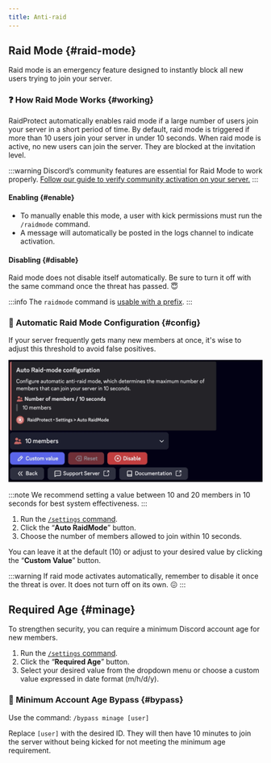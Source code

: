 ```yaml
---
title: Anti-raid
---
```


## Raid Mode {#raid-mode}

Raid mode is an emergency feature designed to instantly block all new users trying to join your server.

### ❓ How Raid Mode Works {#working}

RaidProtect automatically enables raid mode if a large number of users join your server in a short period of time. By default, raid mode is triggered if more than 10 users join your server in under 10 seconds. When raid mode is active, no new users can join the server. They are blocked at the invitation level.

:::warning
Discord’s community features are essential for Raid Mode to work properly. [Follow our guide to verify community activation on your server.](../guides/community.md)
:::

#### Enabling {#enable}

- To manually enable this mode, a user with kick permissions must run the `/raidmode` command.
- A message will automatically be posted in the logs channel to indicate activation.

#### Disabling {#disable}

Raid mode does not disable itself automatically. Be sure to turn it off with the same command once the threat has passed. 😇

:::info
The `raidmode` command is [usable with a prefix](../guides/prefix.md).
:::

### 🚨 Automatic Raid Mode Configuration {#config}

If your server frequently gets many new members at once, it's wise to adjust this threshold to avoid false positives.

![Screenshot of automatic raid mode settings](../assets/rp-settings-raid-mode.webp)

:::note
We recommend setting a value between 10 and 20 members in 10 seconds for best system effectiveness.
:::

1. Run the [ `/settings` command](../setup.md#settings).
2. Click the “**Auto RaidMode**” button.
3. Choose the number of members allowed to join within 10 seconds.

You can leave it at the default (10) or adjust to your desired value by clicking the “**Custom Value**” button.

:::warning
If raid mode activates automatically, remember to disable it once the threat is over. It does not turn off on its own. 😖
:::


## Required Age {#minage}

To strengthen security, you can require a minimum Discord account age for new members.

1. Run the [ `/settings` command](../setup.md#settings).
2. Click the “**Required Age**” button.
3. Select your desired value from the dropdown menu or choose a custom value expressed in date format (m/h/d/y).

### 🎂 Minimum Account Age Bypass {#bypass}

Use the command: ```/bypass minage [user]```

Replace `[user]` with the desired ID. They will then have 10 minutes to join the server without being kicked for not meeting the minimum age requirement.